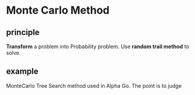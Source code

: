 # Monte Carlo Method
## principle
**Transform** a problem into Probability problem. Use **random trail method** to solve.
## example
MonteCarlo Tree Search method used in Alpha Go. The point is to judge 